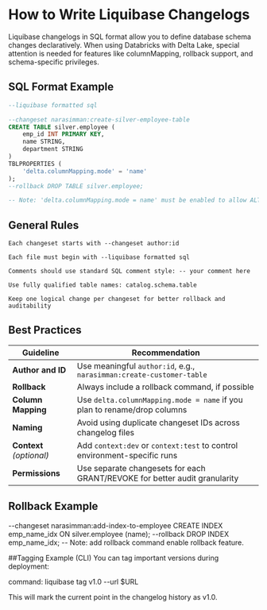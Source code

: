 # How to Write Liquibase Changelogs
Liquibase changelogs in SQL format allow you to define database schema changes declaratively. When using Databricks with Delta Lake, special attention is needed for features like columnMapping, rollback support, and schema-specific privileges.

## SQL Format Example

```sql
--liquibase formatted sql

--changeset narasimman:create-silver-employee-table
CREATE TABLE silver.employee (
    emp_id INT PRIMARY KEY,
    name STRING,
    department STRING
)
TBLPROPERTIES (
    'delta.columnMapping.mode' = 'name'
);
--rollback DROP TABLE silver.employee;

-- Note: 'delta.columnMapping.mode = name' must be enabled to allow ALTER operations like DROP or RENAME COLUMN on Delta tables.
```

## General Rules
    Each changeset starts with --changeset author:id

    Each file must begin with --liquibase formatted sql

    Comments should use standard SQL comment style: -- your comment here

    Use fully qualified table names: catalog.schema.table

    Keep one logical change per changeset for better rollback and auditability
    
## Best Practices
| Guideline                | Recommendation                                                             |
| ------------------------ | -------------------------------------------------------------------------- |
| **Author and ID**        | Use meaningful `author:id`, e.g., `narasimman:create-customer-table`       |
| **Rollback**             | Always include a rollback command, if possible                             |
| **Column Mapping**       | Use `delta.columnMapping.mode = name` if you plan to rename/drop columns   |
| **Naming**               | Avoid using duplicate changeset IDs across changelog files                 |
| **Context** *(optional)* | Add `context:dev` or `context:test` to control environment-specific runs   |
| **Permissions**          | Use separate changesets for each GRANT/REVOKE for better audit granularity |

## Rollback Example
--changeset narasimman:add-index-to-employee
CREATE INDEX emp_name_idx ON silver.employee (name);
--rollback DROP INDEX emp_name_idx;
-- Note: add rollback command enable rollback feature.


##Tagging Example (CLI)
You can tag important versions during deployment:

command: liquibase tag v1.0 --url $URL

This will mark the current point in the changelog history as v1.0.
